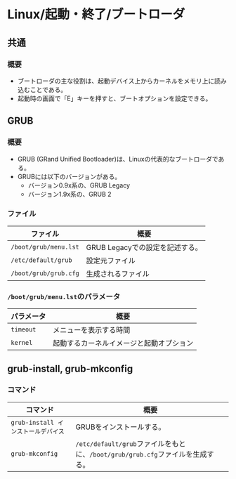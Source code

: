 # Linux/起動・終了/ブートローダ

## 共通

### 概要

- ブートローダの主な役割は、起動デバイス上からカーネルをメモリ上に読み込むことである。
- 起動時の画面で「E」キーを押すと、ブートオプションを設定できる。

## GRUB

### 概要

- GRUB (GRand Unified Bootloader)は、Linuxの代表的なブートローダである。
- GRUBには以下のバージョンがある。
  - バージョン0.9x系の、GRUB Legacy
  - バージョン1.9x系の、GRUB 2

### ファイル

| ファイル              | 概要                            |
| --------------------- | ------------------------------- |
| `/boot/grub/menu.lst` | GRUB Legacyでの設定を記述する。 |
| `/etc/default/grub`   | 設定元ファイル                  |
| `/boot/grub/grub.cfg` | 生成されるファイル              |

### `/boot/grub/menu.lst`のパラメータ

| パラメータ | 概要                                     |
| ---------- | ---------------------------------------- |
| `timeout`  | メニューを表示する時間                   |
| `kernel`   | 起動するカーネルイメージと起動オプション |

## grub-install, grub-mkconfig

### コマンド

|コマンド|概要|
|---|---|
|`grub-install インストールデバイス`|GRUBをインストールする。|
|`grub-mkconfig`|`/etc/default/grub`ファイルをもとに、`/boot/grub/grub.cfg`ファイルを生成する。|
